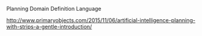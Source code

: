 Planning Domain Definition Language

http://www.primaryobjects.com/2015/11/06/artificial-intelligence-planning-with-strips-a-gentle-introduction/
